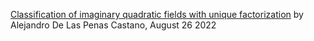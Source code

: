[Classification of imaginary quadratic fields with unique factorization](/Alejandro_De_Las_Penas_Castano_-_Classification_of_Imaginary_Quadratic_Fields_of_Class_Number_1.pdf) by Alejandro De Las Penas Castano, August 26 2022
